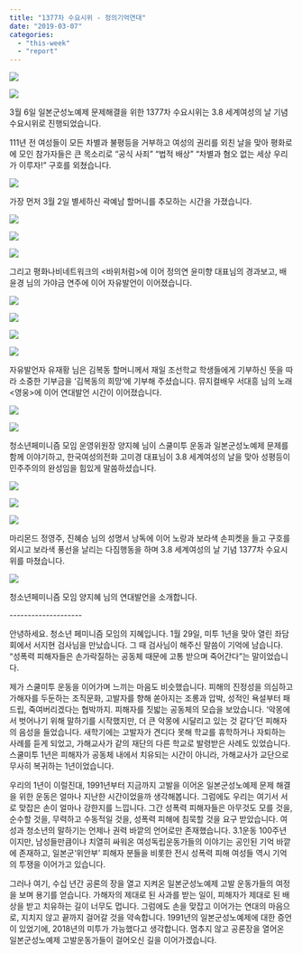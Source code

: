 ```yaml
---
title: "1377차 수요시위 - 정의기억연대"
date: "2019-03-07"
categories: 
  - "this-week"
  - "report"
---
```


![](http://womenandwar.net/kr/wp-content/uploads/2019/03/IMGP5434-1-1024x680.jpg)

![](http://womenandwar.net/kr/wp-content/uploads/2019/03/IMGP5440-1-1024x680.jpg)

3월 6일 일본군성노예제 문제해결을 위한 1377차 수요시위는 3.8 세계여성의 날 기념 수요시위로 진행되었습니다.

111년 전 여성들이 모든 차별과 불평등을 거부하고 여성의 권리를 외친 날을 맞아 평화로에 모인 참가자들은 큰 목소리로 “공식 사죄” “법적 배상” “차별과 혐오 없는 세상 우리가 이루자!” 구호를 외쳤습니다.

![](http://womenandwar.net/kr/wp-content/uploads/2019/03/IMGP5368-1024x680.jpg)

가장 먼저 3월 2일 별세하신 곽예남 할머니를 추모하는 시간을 가졌습니다.

![](http://womenandwar.net/kr/wp-content/uploads/2019/03/IMGP5400-1024x680.jpg)

![](http://womenandwar.net/kr/wp-content/uploads/2019/03/IMGP5430-1-1024x680.jpg)

![](http://womenandwar.net/kr/wp-content/uploads/2019/03/IMGP5446-1024x680.jpg)

그리고 평화나비네트워크의 <바위처럼>에 이어 정의연 윤미향 대표님의 경과보고, 배윤경 님의 가야금 연주에 이어 자유발언이 이어졌습니다.

![](http://womenandwar.net/kr/wp-content/uploads/2019/03/IMGP5463-1024x680.jpg)

![](http://womenandwar.net/kr/wp-content/uploads/2019/03/IMGP5448-1024x680.jpg)

![](http://womenandwar.net/kr/wp-content/uploads/2019/03/IMGP5457-1024x680.jpg)

![](http://womenandwar.net/kr/wp-content/uploads/2019/03/IMGP5466-1024x680.jpg)

자유발언자 유재황 님은 김복동 할머니께서 재일 조선학교 학생들에게 기부하신 뜻을 따라 소중한 기부금을 ‘김복동의 희망’에 기부해 주셨습니다. 뮤지컬배우 서대흥 님의 노래 <영웅>에 이어 연대발언 시간이 이어졌습니다.

![](http://womenandwar.net/kr/wp-content/uploads/2019/03/IMGP5472-1024x680.jpg)

![](http://womenandwar.net/kr/wp-content/uploads/2019/03/IMGP5478-1024x680.jpg)

청소년페미니즘 모임 운영위원장 양지혜 님이 스쿨미투 운동과 일본군성노예제 문제를 함께 이야기하고, 한국여성의전화 고미경 대표님이 3.8 세계여성의 날을 맞아 성평등이 민주주의의 완성임을 힘있게 말씀하셨습니다.

![](http://womenandwar.net/kr/wp-content/uploads/2019/03/IMGP5491-1-1024x680.jpg)

![](http://womenandwar.net/kr/wp-content/uploads/2019/03/IMGP5510-1-1024x680.jpg)

![](http://womenandwar.net/kr/wp-content/uploads/2019/03/IMGP5381-1-680x1024.jpg)

마리몬드 정영주, 진혜승 님의 성명서 낭독에 이어 노랑과 보라색 손피켓을 들고 구호를 외시고 보라색 풍선을 날리는 다짐행동을 하며 3.8 세계여성의 날 기념 1377차 수요시위를 마쳤습니다.

![](http://womenandwar.net/kr/wp-content/uploads/2019/03/IMGP5475-1-1024x680.jpg)

청소년페미니즘 모임 양지혜 님의 연대발언을 소개합니다.

\--------------------

안녕하세요. 청소년 페미니즘 모임의 지혜입니다. 1월 29일, 미투 1년을 맞아 열린 좌담회에서 서지현 검사님을 만났습니다. 그 때 검사님이 해주신 말씀이 기억에 남습니다. “성폭력 피해자들은 손가락질하는 공동체 때문에 고통 받으며 죽어간다”는 말이었습니다.

제가 스쿨미투 운동을 이어가며 느끼는 마음도 비슷했습니다. 피해의 진정성을 의심하고 가해자를 두둔하는 조직문화, 고발자를 향해 쏟아지는 조롱과 압박, 성적인 욕설부터 패드립, 죽여버리겠다는 협박까지. 피해자를 짓밟는 공동체의 모습을 보았습니다. ‘악몽에서 벗어나기 위해 말하기를 시작했지만, 더 큰 악몽에 시달리고 있는 것 같다’던 피해자의 음성을 들었습니다. 새학기에는 고발자가 견디다 못해 학교를 휴학하거나 자퇴하는 사례를 듣게 되었고, 가해교사가 같의 재단의 다른 학교로 발령받은 사례도 있었습니다. 스쿨미투 1년은 피해자가 공동체 내에서 치유되는 시간이 아니라, 가해교사가 교단으로 무사히 복귀하는 1년이었습니다.

우리의 1년이 이럴진대, 1991년부터 지금까지 고발을 이어온 일본군성노예제 문제 해결을 위한 운동은 얼마나 지난한 시간이었을까 생각해봅니다. 그럼에도 우리는 여기서 서로 맞잡은 손이 얼마나 강한지를 느낍니다. 그간 성폭력 피해자들은 아무것도 모를 것을, 순수할 것을, 무력하고 수동적일 것을, 성폭력 피해에 침묵할 것을 요구 받았습니다. 여성과 청소년의 말하기는 언제나 권력 바깥의 언어로만 존재했습니다. 3.1운동 100주년이지만, 남성들만큼이나 치열히 싸워온 여성독립운동가들의 이야기는 공인된 기억 바깥에 존재하고, 일본군‘위안부’ 피해자 분들을 비롯한 전시 성폭력 피해 여성들 역시 기억의 투쟁을 이어가고 있습니다.

그러나 여기, 수십 년간 공론의 장을 열고 지켜온 일본군성노예제 고발 운동가들의 여정을 보며 용기를 얻습니다. 가해자의 제대로 된 사과를 받는 일이, 피해자가 제대로 된 배상을 받고 치유하는 길이 너무도 멉니다. 그럼에도 손을 맞잡고 이어가는 연대의 마음으로, 지치지 않고 끝까지 걸어갈 것을 약속합니다. 1991년의 일본군성노예제에 대한 증언이 있었기에, 2018년의 미투가 가능했다고 생각합니다. 멈추지 않고 공론장을 열어온 일본군성노예제 고발운동가들이 걸어오신 길을 이어가겠습니다.
